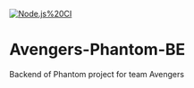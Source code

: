 [![Node.js%20CI](https://github.com/atlp-rwanda/Avengers-Phantom-BE/actions/workflows/phantom.yml/badge.svg)](https://github.com/atlp-rwanda/Avengers-Phantom-BE/actions/workflows/phantom.yml)

# Avengers-Phantom-BE
Backend of Phantom project for team Avengers
